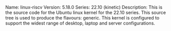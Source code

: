 Name:    linux-riscv
Version: 5.18.0
Series:  22.10 (kinetic)
Description:
    This is the source code for the Ubuntu linux kernel for the 22.10 series. This
    source tree is used to produce the flavours: generic.
    This kernel is configured to support the widest range of desktop, laptop and
    server configurations.
